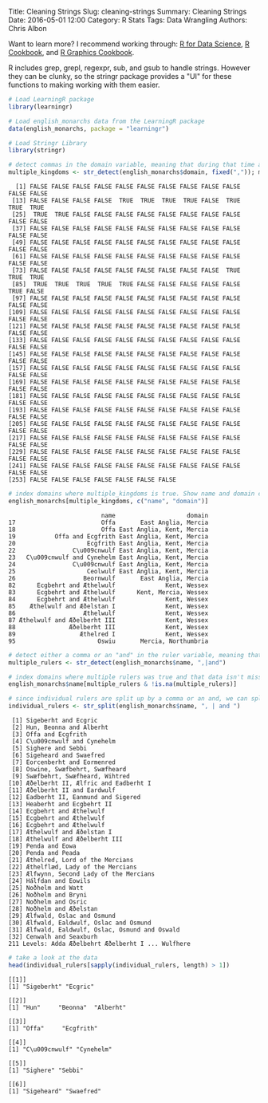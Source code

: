Title: Cleaning Strings
Slug: cleaning-strings
Summary: Cleaning Strings
Date: 2016-05-01 12:00
Category: R Stats
Tags: Data Wrangling
Authors: Chris Albon


Want to learn more? I recommend working through: [R for Data Science](http://amzn.to/2myxnhi), [R Cookbook](http://amzn.to/2lF6hkb), and [R Graphics Cookbook](http://amzn.to/2m0fcPL).

R includes grep, grepl, regexpr, sub, and gsub to handle strings. However they can be clunky, so the stringr package provides a "UI" for these functions to making working with them easier.


```R
# Load LearningR package
library(learningr)

# Load english_monarchs data from the LearningR package
data(english_monarchs, package = "learningr")

# Load Stringr Library
library(stringr)
```


```R
# detect commas in the domain variable, meaning that during that time a monarch had multiple territories (domains)
multiple_kingdoms <- str_detect(english_monarchs$domain, fixed(",")); multiple_kingdoms
```




      [1] FALSE FALSE FALSE FALSE FALSE FALSE FALSE FALSE FALSE FALSE FALSE FALSE
     [13] FALSE FALSE FALSE FALSE  TRUE  TRUE  TRUE  TRUE FALSE  TRUE  TRUE  TRUE
     [25]  TRUE  TRUE FALSE FALSE FALSE FALSE FALSE FALSE FALSE FALSE FALSE FALSE
     [37] FALSE FALSE FALSE FALSE FALSE FALSE FALSE FALSE FALSE FALSE FALSE FALSE
     [49] FALSE FALSE FALSE FALSE FALSE FALSE FALSE FALSE FALSE FALSE FALSE FALSE
     [61] FALSE FALSE FALSE FALSE FALSE FALSE FALSE FALSE FALSE FALSE FALSE FALSE
     [73] FALSE FALSE FALSE FALSE FALSE FALSE FALSE FALSE FALSE  TRUE  TRUE  TRUE
     [85]  TRUE  TRUE  TRUE  TRUE  TRUE FALSE FALSE FALSE FALSE FALSE  TRUE FALSE
     [97] FALSE FALSE FALSE FALSE FALSE FALSE FALSE FALSE FALSE FALSE FALSE FALSE
    [109] FALSE FALSE FALSE FALSE FALSE FALSE FALSE FALSE FALSE FALSE FALSE FALSE
    [121] FALSE FALSE FALSE FALSE FALSE FALSE FALSE FALSE FALSE FALSE FALSE FALSE
    [133] FALSE FALSE FALSE FALSE FALSE FALSE FALSE FALSE FALSE FALSE FALSE FALSE
    [145] FALSE FALSE FALSE FALSE FALSE FALSE FALSE FALSE FALSE FALSE FALSE FALSE
    [157] FALSE FALSE FALSE FALSE FALSE FALSE FALSE FALSE FALSE FALSE FALSE FALSE
    [169] FALSE FALSE FALSE FALSE FALSE FALSE FALSE FALSE FALSE FALSE FALSE FALSE
    [181] FALSE FALSE FALSE FALSE FALSE FALSE FALSE FALSE FALSE FALSE FALSE FALSE
    [193] FALSE FALSE FALSE FALSE FALSE FALSE FALSE FALSE FALSE FALSE FALSE FALSE
    [205] FALSE FALSE FALSE FALSE FALSE FALSE FALSE FALSE FALSE FALSE FALSE FALSE
    [217] FALSE FALSE FALSE FALSE FALSE FALSE FALSE FALSE FALSE FALSE FALSE FALSE
    [229] FALSE FALSE FALSE FALSE FALSE FALSE FALSE FALSE FALSE FALSE FALSE FALSE
    [241] FALSE FALSE FALSE FALSE FALSE FALSE FALSE FALSE FALSE FALSE FALSE FALSE
    [253] FALSE FALSE FALSE FALSE FALSE FALSE FALSE




```R
# index domains where multiple_kingdoms is true. Show name and domain columns for those rows where it is true.
english_monarchs[multiple_kingdoms, c("name", "domain")]
```




                              name                    domain
    17                        Offa       East Anglia, Mercia
    18                        Offa East Anglia, Kent, Mercia
    19           Offa and Ecgfrith East Anglia, Kent, Mercia
    20                    Ecgfrith East Anglia, Kent, Mercia
    22                C\u009cnwulf East Anglia, Kent, Mercia
    23   C\u009cnwulf and Cynehelm East Anglia, Kent, Mercia
    24                C\u009cnwulf East Anglia, Kent, Mercia
    25                    Ceolwulf East Anglia, Kent, Mercia
    26                   Beornwulf       East Anglia, Mercia
    82      Ecgbehrt and Æthelwulf              Kent, Wessex
    83      Ecgbehrt and Æthelwulf      Kent, Mercia, Wessex
    84      Ecgbehrt and Æthelwulf              Kent, Wessex
    85    Æthelwulf and Æðelstan I              Kent, Wessex
    86                   Æthelwulf              Kent, Wessex
    87 Æthelwulf and Æðelberht III              Kent, Wessex
    88               Æðelberht III              Kent, Wessex
    89                  Æthelred I              Kent, Wessex
    95                       Oswiu       Mercia, Northumbria




```R
# detect either a comma or an "and" in the ruler variable, meaning that a domain had multiple rulers
multiple_rulers <- str_detect(english_monarchs$name, ",|and")
```


```R
# index domains where multiple rulers was true and that data isn't missing
english_monarchs$name[multiple_rulers & !is.na(multiple_rulers)]

# since individual rulers are split up by a comma or an and, we can split them up. The output is a list.
individual_rulers <- str_split(english_monarchs$name, ", | and ")
```




     [1] Sigeberht and Ecgric                       
     [2] Hun, Beonna and Alberht                    
     [3] Offa and Ecgfrith                          
     [4] C\u009cnwulf and Cynehelm                  
     [5] Sighere and Sebbi                          
     [6] Sigeheard and Swaefred                     
     [7] Eorcenberht and Eormenred                  
     [8] Oswine, Swæfbehrt, Swæfheard               
     [9] Swæfbehrt, Swæfheard, Wihtred              
    [10] Æðelberht II, Ælfric and Eadberht I        
    [11] Æðelberht II and Eardwulf                  
    [12] Eadberht II, Eanmund and Sigered           
    [13] Heaberht and Ecgbehrt II                   
    [14] Ecgbehrt and Æthelwulf                     
    [15] Ecgbehrt and Æthelwulf                     
    [16] Ecgbehrt and Æthelwulf                     
    [17] Æthelwulf and Æðelstan I                   
    [18] Æthelwulf and Æðelberht III                
    [19] Penda and Eowa                             
    [20] Penda and Peada                            
    [21] Æthelred, Lord of the Mercians             
    [22] Æthelflæd, Lady of the Mercians            
    [23] Ælfwynn, Second Lady of the Mercians       
    [24] Hálfdan and Eowils                         
    [25] Noðhelm and Watt                           
    [26] Noðhelm and Bryni                          
    [27] Noðhelm and Osric                          
    [28] Noðhelm and Æðelstan                       
    [29] Ælfwald, Oslac and Osmund                  
    [30] Ælfwald, Ealdwulf, Oslac and Osmund        
    [31] Ælfwald, Ealdwulf, Oslac, Osmund and Oswald
    [32] Cenwalh and Seaxburh                       
    211 Levels: Adda Æðelbehrt Æðelberht I ... Wulfhere




```R
# take a look at the data
head(individual_rulers[sapply(individual_rulers, length) > 1])
```




    [[1]]
    [1] "Sigeberht" "Ecgric"   

    [[2]]
    [1] "Hun"     "Beonna"  "Alberht"

    [[3]]
    [1] "Offa"     "Ecgfrith"

    [[4]]
    [1] "C\u009cnwulf" "Cynehelm"    

    [[5]]
    [1] "Sighere" "Sebbi"  

    [[6]]
    [1] "Sigeheard" "Swaefred"

